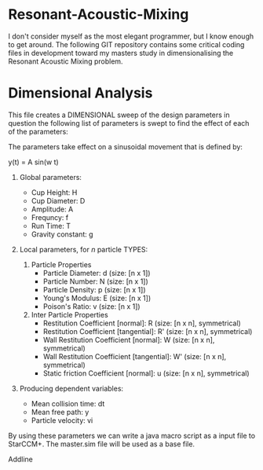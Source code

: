 # Resonant-Acoustic-Mixing
I don't consider myself as the most elegant programmer, but I know enough to get around. The following GIT repository contains some critical coding files in development toward my masters study in dimensionalising the Resonant Acoustic Mixing problem.

# Dimensional Analysis
This file creates a DIMENSIONAL sweep of the design parameters in question the following list of parameters is swept to find the effect of each of the parameters:

The parameters take effect on a sinusoidal movement that is defined by:

y(t) = A sin(w t)

1. Global parameters:
    * Cup Height: H
    * Cup Diameter: D
    * Amplitude: A
    * Frequncy: f
    * Run Time: T
    * Gravity constant: g
    
2. Local parameters, for $n$ particle TYPES:

    1. Particle Properties
        * Particle Diameter: d (size: [n x 1])
        * Particle Number: N (size: [n x 1])
        * Particle Density: p (size: [n x 1])
        * Young's Modulus: E (size: [n x 1])
        * Poison's Ratio: v (size: [n x 1])
    2. Inter Particle Properties
        * Restitution Coefficient [normal]: R (size: [n x n], symmetrical)
        * Restitution Coefficient [tangential]: R' (size: [n x n], symmetrical)
        * Wall Restitution Coefficient [normal]: W (size: [n x n], symmetrical)
        * Wall Restitution Coefficient [tangential]: W' (size: [n x n], symmetrical)
        * Static friction Coefficient [normal]: u (size: [n x n], symmetrical)

3. Producing dependent variables:
    * Mean collision time: dt
    * Mean free path: y
    * Particle velocity: vi

By using these parameters we can write a java macro script as a input file to StarCCM+. The master.sim file will be used as a base file.

Addline